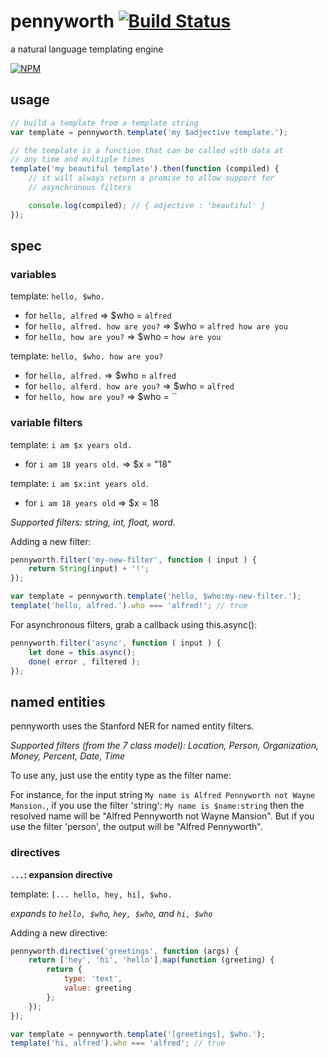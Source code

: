 # pennyworth [![Build Status](https://travis-ci.org/karimsa/pennyworth.svg)](https://travis-ci.org/karimsa/pennyworth)

a natural language templating engine

[![NPM](https://nodei.co/npm/pennyworth.png?downloads=true&downloadRank=true&stars=true)](https://nodei.co/npm/pennyworth/)

## usage

```javascript
// build a template from a template string
var template = pennyworth.template('my $adjective template.');

// the template is a function that can be called with data at
// any time and multiple times
template('my beautiful template').then(function (compiled) {
	// it will always return a promise to allow support for
	// asynchronous filters

	console.log(compiled); // { adjective : 'beautiful' }
});
```

## spec

### variables

template: `hello, $who.`

- for `hello, alfred` => $who = `alfred`
- for `hello, alfred. how are you?` => $who = `alfred how are you`
- for `hello, how are you?` => $who = `how are you`

template: `hello, $who. how are you?`

- for `hello, alfred.` => $who = `alfred`
- for `hello, alferd. how are you?` => $who = `alfred`
- for `hello, how are you?` => $who = ``

### variable filters

template: `i am $x years old.`

- for `i am 18 years old.` => $x = "18"

template: `i am $x:int years old.`

- for `i am 18 years old` => $x = 18

*Supported filters: string, int, float, word.*

Adding a new filter:

```javascript
pennyworth.filter('my-new-filter', function ( input ) {
	return String(input) + '!';
});

var template = pennyworth.template('hello, $who:my-new-filter.');
template('hello, alfred.').who === 'alfred!'; // true
```

For asynchronous filters, grab a callback using this.async():

```javascript
pennyworth.filter('async', function ( input ) {
	let done = this.async();
	done( error , filtered );
});
``` 

## named entities

pennyworth uses the Stanford NER for named entity filters.

*Supported filters (from the 7 class model): Location, Person, Organization, Money, Percent, Date, Time*

To use any, just use the entity type as the filter name:

For instance, for the input string `My name is Alfred Pennyworth not Wayne Mansion.`, if you use the filter
'string': `My name is $name:string` then the resolved name will be "Alfred Pennyworth not Wayne Mansion". But
if you use the filter 'person', the output will be "Alfred Pennyworth".

### directives

**`...`: expansion directive**

template: `[... hello, hey, hi], $who.`

*expands to `hello, $who`, `hey, $who`, and `hi, $who`*

Adding a new directive:

```javascript
pennyworth.directive('greetings', function (args) {
	return ['hey', 'hi', 'hello'].map(function (greeting) {
		return {
			type: 'text',
			value: greeting
		};
	});
});

var template = pennyworth.template('[greetings], $who.');
template('hi, alfred').who === 'alfred'; // true
```
